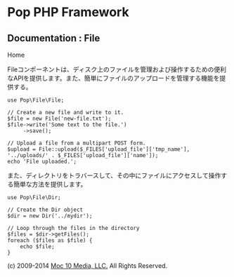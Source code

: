 Pop PHP Framework
=================

Documentation : File
--------------------

Home

Fileコンポーネントは、ディスク上のファイルを管理および操作するための便利なAPIを提供します。また、簡単にファイルのアップロードを管理する機能を提供する。

    use Pop\File\File;

    // Create a new file and write to it.
    $file = new File('new-file.txt');
    $file->write('Some text to the file.')
         ->save();

    // Upload a file from a multipart POST form.
    $upload = File::upload($_FILES['upload_file']['tmp_name'], '../uploads/' . $_FILES['upload_file']['name']);
    echo 'File uploaded.';

また、ディレクトリをトラバースして、その中にファイルにアクセスして操作する簡単な方法を提供します。

    use Pop\File\Dir;

    // Create the Dir object
    $dir = new Dir('../mydir');

    // Loop through the files in the directory
    $files = $dir->getFiles();
    foreach ($files as $file) {
        echo $file;
    }

\(c) 2009-2014 [Moc 10 Media, LLC.](http://www.moc10media.com) All
Rights Reserved.
